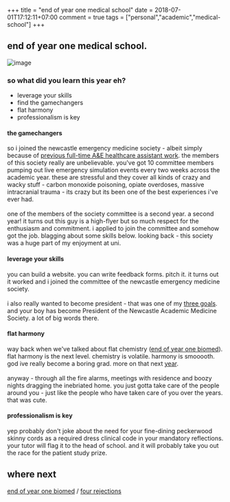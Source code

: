 +++
title = "end of year one medical school"
date = 2018-07-01T17:12:11+07:00
comment = true
tags = ["personal","academic","medical-school"]
+++



## end of year one medical school.

![image](/images/end-of-first-year-medical-school.jpg)

### so what did you learn this year eh?
- leverage your skills
- find the gamechangers
- flat harmony
- professionalism is key

#### the gamechangers
so i joined the newcastle emergency medicine society - albeit simply because of [previous full-time A&E healthcare assistant work](/posts/healthcare-assistant). the members of this society really are unbelievable. you've got 10 committee members pumping out live emergency simulation events every two weeks across the academic year. these are stressful and they cover all kinds of crazy and wacky stuff - carbon monoxide poisoning, opiate overdoses, massive intracranial trauma - its crazy but its been one of the best experiences i've ever had.
\
\
one of the members of the society committee is a second year. a second year! it turns out this guy is a high-flyer but so much respect for the enthusiasm and commitment. i applied to join the committee and somehow got the job. blagging about some skills below. looking back - this society was a huge part of my enjoyment at uni.

#### leverage your skills
you can build a website. you can write feedback forms. pitch it. it turns out it worked and i joined the committee of the newcastle emergency medicine society.
\
\
i also really wanted to become president - that was one of my [three goals](/posts/middle-of-the-pack). and your boy has become President of the Newcastle Academic Medicine Society. a lot of big words there.

#### flat harmony
way back when we've talked about flat chemistry ([end of year one biomed](/posts/biomed-chapter-two)). flat harmony is the next level. chemistry is volatile. harmony is smooooth. god ive really become a boring grad. more on that next [year](/posts/end-of-year-two-medical-school).
\
\
anyway - through all the fire alarms, meetings with residence and boozy nights dragging the inebriated home. you just gotta take care of the people around you - just like the people who have taken care of you over the years. that was cute.

#### professionalism is key
yep probably don't joke about the need for your fine-dining peckerwood skinny cords as a required dress clinical code in your mandatory reflections. your tutor will flag it to the head of school. and it will probably take you out the race for the patient study prize.


## where next
[end of year one biomed](/posts/biomed-chapter-two) / [four rejections](/posts/biomed-chapter-four)